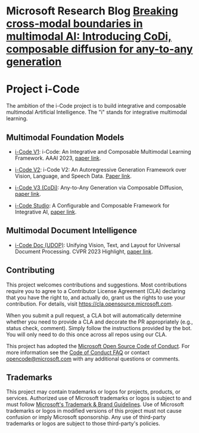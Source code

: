 # Microsoft Research Blog [Breaking cross-modal boundaries in multimodal AI: Introducing CoDi, composable diffusion for any-to-any generation](https://www.microsoft.com/en-us/research/blog/breaking-cross-modal-boundaries-in-multimodal-ai-introducing-codi-composable-diffusion-for-any-to-any-generation)
# Project i-Code
The ambition of the i-Code project is to build integrative and composable multimodal Artificial Intelligence. The "i" stands for integrative multimodal learning.

## Multimodal Foundation Models
- [i-Code V1](https://github.com/microsoft/i-Code/tree/main/i-Code-V1): i-Code: An Integrative and Composable Multimodal Learning Framework. AAAI 2023, [paper link](https://arxiv.org/abs/2205.01818).

- [i-Code V2](https://github.com/microsoft/i-Code/tree/main/i-Code-V2): i-Code V2: An Autoregressive Generation Framework over Vision, Language, and Speech Data. [Paper link](https://arxiv.org/abs/2305.12311).

- [i-Code V3 (CoDi)](https://github.com/microsoft/i-Code/tree/main/i-Code-V3): Any-to-Any Generation via Composable Diffusion, [paper link](https://arxiv.org/abs/2305.11846).

- [i-Code Studio](https://github.com/microsoft/i-Code/tree/main/i-Code-Studio):  A Configurable and Composable Framework for Integrative AI, [paper link](https://arxiv.org/abs/2305.13738).

## Multimodal Document Intelligence
- [i-Code Doc (UDOP)](https://github.com/microsoft/i-Code/tree/main/i-Code-Doc): Unifying Vision, Text, and Layout for Universal Document Processing. CVPR 2023 Highlight, [paper link](https://arxiv.org/abs/2212.02623).

## Contributing

This project welcomes contributions and suggestions.  Most contributions require you to agree to a
Contributor License Agreement (CLA) declaring that you have the right to, and actually do, grant us
the rights to use your contribution. For details, visit https://cla.opensource.microsoft.com.

When you submit a pull request, a CLA bot will automatically determine whether you need to provide
a CLA and decorate the PR appropriately (e.g., status check, comment). Simply follow the instructions
provided by the bot. You will only need to do this once across all repos using our CLA.

This project has adopted the [Microsoft Open Source Code of Conduct](https://opensource.microsoft.com/codeofconduct/).
For more information see the [Code of Conduct FAQ](https://opensource.microsoft.com/codeofconduct/faq/) or
contact [opencode@microsoft.com](mailto:opencode@microsoft.com) with any additional questions or comments.

## Trademarks

This project may contain trademarks or logos for projects, products, or services. Authorized use of Microsoft 
trademarks or logos is subject to and must follow 
[Microsoft's Trademark & Brand Guidelines](https://www.microsoft.com/en-us/legal/intellectualproperty/trademarks/usage/general).
Use of Microsoft trademarks or logos in modified versions of this project must not cause confusion or imply Microsoft sponsorship.
Any use of third-party trademarks or logos are subject to those third-party's policies.
